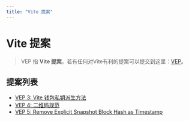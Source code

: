 ```yaml
---
title: "Vite 提案"
---
```


# Vite 提案

> VEP 指 **Vite 提案**，若有任何对Vite有利的提案可以提交到这里：[VEP](https://github.com/vitelabs/VEP)。

## 提案列表

* [VEP 3: Vite 钱包私钥派生方法](./vep-3.html)
* [VEP 4: 二维码规范](./vep-4.html)
* [VEP 5: Remove Explicit Snapshot Block Hash as Timestamp](./vep-5.html)
